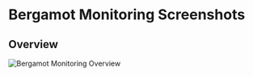 # Bergamot Monitoring Screenshots

## Overview

![Bergamot Monitoring Overview](/images/screenshots/Bergamot_Monitoring_-_Overview_-_2014-10-20_18.51.05.png)
